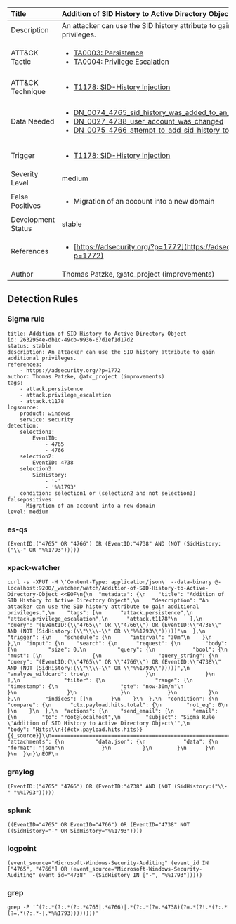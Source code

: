 | Title                | Addition of SID History to Active Directory Object                                                                                                                                                 |
|:---------------------|:------------------------------------------------------------------------------------------------------------------------------------------------------------|
| Description          | An attacker can use the SID history attribute to gain additional privileges.                                                                                                                                           |
| ATT&amp;CK Tactic    |  <ul><li>[TA0003: Persistence](https://attack.mitre.org/tactics/TA0003)</li><li>[TA0004: Privilege Escalation](https://attack.mitre.org/tactics/TA0004)</li></ul>  |
| ATT&amp;CK Technique | <ul><li>[T1178: SID-History Injection](https://attack.mitre.org/techniques/T1178)</li></ul>  |
| Data Needed          | <ul><li>[DN_0074_4765_sid_history_was_added_to_an_account](../Data_Needed/DN_0074_4765_sid_history_was_added_to_an_account.md)</li><li>[DN_0027_4738_user_account_was_changed](../Data_Needed/DN_0027_4738_user_account_was_changed.md)</li><li>[DN_0075_4766_attempt_to_add_sid_history_to_an_account_failed](../Data_Needed/DN_0075_4766_attempt_to_add_sid_history_to_an_account_failed.md)</li></ul>  |
| Trigger              | <ul><li>[T1178: SID-History Injection](../Triggers/T1178.md)</li></ul>  |
| Severity Level       | medium |
| False Positives      | <ul><li>Migration of an account into a new domain</li></ul>  |
| Development Status   | stable |
| References           | <ul><li>[https://adsecurity.org/?p=1772](https://adsecurity.org/?p=1772)</li></ul>  |
| Author               | Thomas Patzke, @atc_project (improvements) |


## Detection Rules

### Sigma rule

```
title: Addition of SID History to Active Directory Object
id: 2632954e-db1c-49cb-9936-67d1ef1d17d2
status: stable
description: An attacker can use the SID history attribute to gain additional privileges.
references:
    - https://adsecurity.org/?p=1772
author: Thomas Patzke, @atc_project (improvements)
tags:
    - attack.persistence
    - attack.privilege_escalation
    - attack.t1178
logsource:
    product: windows
    service: security
detection:
    selection1:
        EventID:
            - 4765
            - 4766
    selection2:
        EventID: 4738
    selection3:
        SidHistory: 
            - '-'
            - '%%1793'
    condition: selection1 or (selection2 and not selection3)
falsepositives:
    - Migration of an account into a new domain
level: medium

```





### es-qs
    
```
(EventID:("4765" OR "4766") OR (EventID:"4738" AND (NOT (SidHistory:("\\-" OR "%%1793")))))
```


### xpack-watcher
    
```
curl -s -XPUT -H \'Content-Type: application/json\' --data-binary @- localhost:9200/_watcher/watch/Addition-of-SID-History-to-Active-Directory-Object <<EOF\n{\n  "metadata": {\n    "title": "Addition of SID History to Active Directory Object",\n    "description": "An attacker can use the SID history attribute to gain additional privileges.",\n    "tags": [\n      "attack.persistence",\n      "attack.privilege_escalation",\n      "attack.t1178"\n    ],\n    "query": "(EventID:(\\"4765\\" OR \\"4766\\") OR (EventID:\\"4738\\" AND (NOT (SidHistory:(\\"\\\\-\\" OR \\"%%1793\\")))))"\n  },\n  "trigger": {\n    "schedule": {\n      "interval": "30m"\n    }\n  },\n  "input": {\n    "search": {\n      "request": {\n        "body": {\n          "size": 0,\n          "query": {\n            "bool": {\n              "must": [\n                {\n                  "query_string": {\n                    "query": "(EventID:(\\"4765\\" OR \\"4766\\") OR (EventID:\\"4738\\" AND (NOT (SidHistory:(\\"\\\\-\\" OR \\"%%1793\\")))))",\n                    "analyze_wildcard": true\n                  }\n                }\n              ],\n              "filter": {\n                "range": {\n                  "timestamp": {\n                    "gte": "now-30m/m"\n                  }\n                }\n              }\n            }\n          }\n        },\n        "indices": []\n      }\n    }\n  },\n  "condition": {\n    "compare": {\n      "ctx.payload.hits.total": {\n        "not_eq": 0\n      }\n    }\n  },\n  "actions": {\n    "send_email": {\n      "email": {\n        "to": "root@localhost",\n        "subject": "Sigma Rule \'Addition of SID History to Active Directory Object\'",\n        "body": "Hits:\\n{{#ctx.payload.hits.hits}}{{_source}}\\n================================================================================\\n{{/ctx.payload.hits.hits}}",\n        "attachments": {\n          "data.json": {\n            "data": {\n              "format": "json"\n            }\n          }\n        }\n      }\n    }\n  }\n}\nEOF\n
```


### graylog
    
```
(EventID:("4765" "4766") OR (EventID:"4738" AND (NOT (SidHistory:("\\-" "%%1793")))))
```


### splunk
    
```
((EventID="4765" OR EventID="4766") OR (EventID="4738" NOT ((SidHistory="-" OR SidHistory="%%1793"))))
```


### logpoint
    
```
(event_source="Microsoft-Windows-Security-Auditing" (event_id IN ["4765", "4766"] OR (event_source="Microsoft-Windows-Security-Auditing" event_id="4738"  -(SidHistory IN ["-", "%%1793"]))))
```


### grep
    
```
grep -P '^(?:.*(?:.*(?:.*4765|.*4766)|.*(?:.*(?=.*4738)(?=.*(?!.*(?:.*(?=.*(?:.*-|.*%%1793))))))))'
```



